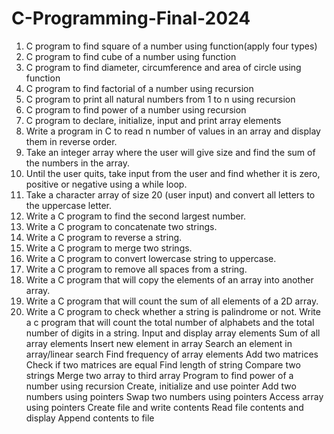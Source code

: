 # C-Programming-Final-2024

1. C program to find square of a number using function(apply four types)
2. C program to find cube of a number using function
3. C program to find diameter, circumference and area of circle using function
4. C program to find factorial of a number using recursion
5. C program to print all natural numbers from 1 to n using recursion
6. C program to find power of a number using recursion
7. C program to declare, initialize, input and print array elements
8. Write a program in C to read n number of values in an array and display them in reverse order.
9. Take an integer array where the user will give size and find the sum of the numbers in the array.
10. Until the user quits, take input from the user and find whether it is zero, positive or negative using a while loop.
11. Take a character array of size 20 (user input) and convert all letters to the uppercase letter. 
12. Write a C program to find the second largest number.
13. Write a C program to concatenate two strings.
14. Write a C program to reverse a string.
15. Write a C program to merge two strings.
16. Write a C program to convert lowercase string to uppercase.
17. Write a C program to remove all spaces from a string.
18. Write a C program that will copy the elements of an array into another array.
19. Write a C program that will count the sum of all elements of a 2D array.
20. Write a C program to check whether a string is palindrome or not.
Write a c program that will count the total number of alphabets and the total number of digits in a string.
Input and display array elements
Sum of all array elements
Insert new element in array
Search an element in array/linear search
Find frequency of array elements
Add two matrices
Check if two matrices are equal
Find length of string
Compare two strings
Merge two array to third array
Program to find power of a number using recursion
Create, initialize and use pointer
Add two numbers using pointers
Swap two numbers using pointers
Access array using pointers
Create file and write contents
Read file contents and display
Append contents to file

